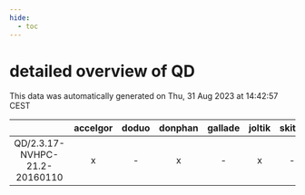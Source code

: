 ```yaml
---
hide:
  - toc
---
```


detailed overview of QD
=======================


This data was automatically generated on Thu, 31 Aug 2023 at 14:42:57 CEST  

| |accelgor|doduo|donphan|gallade|joltik|skitty|swalot|victini|
| :---: | :---: | :---: | :---: | :---: | :---: | :---: | :---: | :---: |
|QD/2.3.17-NVHPC-21.2-20160110|x|-|x|-|x|-|-|-|
